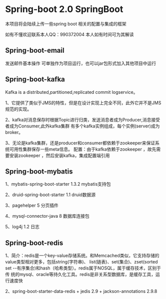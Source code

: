 # Spring-boot  2.0   SpringBoot
本项目将会陆续上传一些spring boot   相关的配置与集成的框架 

 如有不懂欢迎联系本人QQ：990372004 本人如有时间可为其解读
 

## Spring-boot-email 
 发送邮件基本操作 可单独作为项目运行，也可以jar包形式加入其他项目中运行 

## Spring-boot-kafka 
 Kafka is a distributed,partitioned,replicated commit logservice。
 
 1、它提供了类似于JMS的特性，但是在设计实现上完全不同，此外它并不是JMS规范的实现。
 
 2、kafka对消息保存时根据Topic进行归类，发送消息者成为Producer,消息接受者成为Consumer,此外kafka集群
      有多个kafka实例组成，每个实例(server)成为broker。
      
3、无论是kafka集群，还是producer和consumer都依赖于zookeeper来保证系统可用性集群保存一些meta信息。
	  配置：由于kafka依赖于zookeeper ，故先需要安装zookeeper ，然后安装kafka，集成配置端引用
	  
## Spring-boot-mybatis
1、mybatis-spring-boot-starter 1.3.2 mybatis支持包

2、druid-spring-boot-starter 1.1  druid数据源

3、pagehelper 5 分页插件 

4、mysql-connector-java 8  数据库连接包

5、log4j 1.2  日志

## Spring-boot-redis
1、简介：redis是一个key-value存储系统。和Memcached类似，它支持存储的value类型相对更多，包括string(字符串)、
	list(链表)、set(集合)、zset(sorted set --有序集合)和hash（哈希类型）。redis属于NOSQL，属于缓存技术，区别于传
	 统的mysql、oracle等持久化工具。redis是非关系型数据库，是缓存工具，运行速度快
	 
2、spring-boot-starter-data-redis + jedis 2.9 + jackson-annotations 2.9.8









